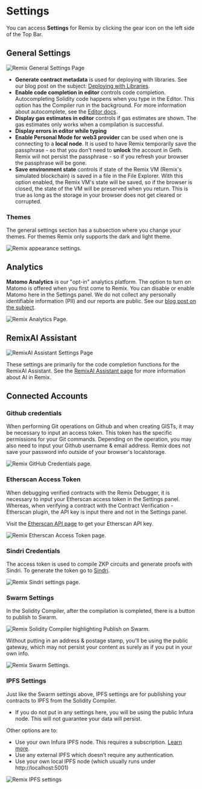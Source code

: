 # Settings

You can access **Settings** for Remix by clicking the gear icon on the left side of the Top Bar.

## General Settings

![Remix General Settings Page](images/settings/a-settings-general.png)

- **Generate contract metadata** is used for deploying with libraries. See our blog post on the subject: [Deploying with Libraries](https://medium.com/remix-ide/deploying-with-libraries-on-remix-ide-24f5f7423b60?sk=68f9c2bf318e85e129e46fe44683a730).
- **Enable code completion in editor** controls code completion. Autocompleting Solidity code happens when you type in the Editor. This option has the Compiler run in the background. For more information about autocomplete, see the [Editor docs](solidity_editor.html#autocomplete).
- **Display gas estimates in editor** controls if gas estimates are shown. The gas estimates only works when a compilation is successful.
- **Display errors in editor while typing**
- **Enable Personal Mode for web3 provider** can be used when one is connecting to a **local node**. It is used to have Remix temporarily save the passphrase - so that you don't need to **unlock** the account in Geth. Remix will not persist the passphrase - so if you refresh your browser the passphrase will be gone.
- **Save environment state** controls if state of the Remix VM (Remix's simulated blockchain) is saved in a file in the File Explorer. With this option enabled, the Remix VM's state will be saved, so if the browser is closed, the state of the VM will be preserved when you return. This is true as long as the storage in your browser does not get cleared or corrupted.

### Themes

The general settings section has a subsection where you change your themes. For themes Remix only supports the dark and light theme.

![Remix appearance settings.](images/settings/remix-apperance.png)

## Analytics

**Matomo Analytics** is our "opt-in" analytics platform. The option to turn on Matomo is offered when you first come to Remix. You can disable or enable Matomo here in the Settings panel. We do not collect any personally identifiable information (PII) and our reports are public. See our [blog post on the subject](https://medium.com/remix-ide/help-us-improve-remix-ide-66ef69e14931?source=friends_link&sk=cf9c62fbe1270543eb4bd912e567e2d6).

![Remix Analytics Page.](images/settings/remix-analytics.png)

## RemixAI Assistant

![RemixAI Assistant Settings Page](images/settings/a-settings-ai1.png)

These settings are primarily for the code completion functions for the RemixAI Assistant. See the [RemixAI Assistant page](ai.html) for more information about AI in Remix.

## Connected Accounts

### Github credentials

When performing Git operations on Github and when creating GISTs, it may be necessary to input an access token. This token has the specific permissions for your Git commands. Depending on the operation, you may also need to input your Github username & email address. Remix does not save your password info outside of your browser's localstorage.

![Remix GitHub Credentials page.](images/settings/a-settings-gh-token.png)

### Etherscan Access Token

When debugging verified contracts with the Remix Debugger, it is necessary to input your Etherscan access token in the Settings panel. Whereas, when verifying a contract with the Contract Verification - Etherscan plugin, the API key is input there and not in the Settings panel.

Visit the [Etherscan API page](https://etherscan.io/myapikey) to get your Etherscan API key.

![Remix Etherscan Access Token page.](images/settings/a-settings-etherscan.png)

### Sindri Credentials

The access token is used to compile ZKP circuits and generate proofs with Sindri. To generate the token go to [Sindri](https://sindri.app).

![Remix Sindri settings page.](images/settings/a-settings-sindri.png)

### Swarm Settings

In the Solidity Compiler, after the compilation is completed, there is a button to publish to Swarm.

![Remix Solidity Compiler highlighting Publish on Swarm.](images/settings/a-settings-pub-swarm.png)

Without putting in an address & postage stamp, you'll be using the public gateway, which may not persist your content as surely as if you put in your own info.

![Remix Swarm Settings.](images/settings/a-settings-swarm.png)

### IPFS Settings

Just like the Swarm settings above, IPFS settings are for publishing your contracts to IPFS from the Solidity Compiler.

- If you do not put in any settings here, you will be using the public Infura node. This will not guarantee your data will persist.

Other options are to:

- Use your own Infura IPFS node. This requires a subscription. [Learn more](https://infura.io/product/ipfs).
- Use any external IPFS which doesn’t require any authentication.
- Use your own local IPFS node (which usually runs under http://localhost:5001)

![Remix IPFS settings](images/settings/a-settings-ipfs.png)
